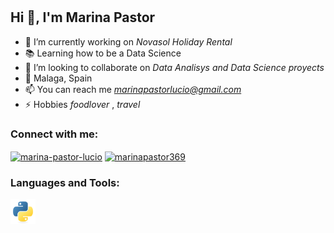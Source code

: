 # 
Hi 👋, I'm Marina Pastor</h1> 
- 
- 🔭 I’m currently working on *Novasol Holiday Rental* 
- :books: Learning how to be a Data Science
- :dart: I’m looking to collaborate on *Data Analisys and Data Science proyects*
- :round_pushpin: Malaga, Spain
- 📫 You can reach me *marinapastorlucio@gmail.com* 
- ⚡ Hobbies *foodlover* , *travel*


<h3 align="left">Connect with me:</h3> <p align="left"> <a href="https://linkedin.com/in/marina-pastor-lucio" target="blank"><img align="center" src="https://raw.githubusercontent.com/rahuldkjain/github-profile-readme-generator/master/src/images/icons/Social/linked-in-alt.svg" alt="marina-pastor-lucio" height="30" width="40" /></a> <a href="https://instagram.com/marinapastor369" target="blank"><img align="center" 
src="https://raw.githubusercontent.com/rahuldkjain/github-profile-readme-generator/master/src/images/icons/Social/instagram.svg" alt="marinapastor369" height="30" width="40" /></a> </p> <h3 align="left">
Languages and Tools:</h3> <p align="left"> <a href="https://www.python.org" target="_blank" rel="noreferrer"> <img src="https://raw.githubusercontent.com/devicons/devicon/master/icons/python/python-original.svg" alt="python" width="40" height="40"/> </a> </p>
